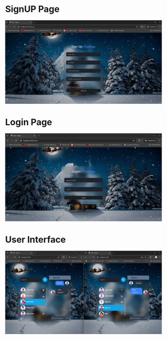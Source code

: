 <h1>SignUP Page</h1>
<img src="./readmeImages/signup.png" alt="SignUP Page" />

<h1>Login Page</h1>
<img src="./readmeImages/user1.png" alt="Login Page" />

<h1>User Interface</h1>
<img src="./readmeImages/chatInterface.png" alt="User Interface" />